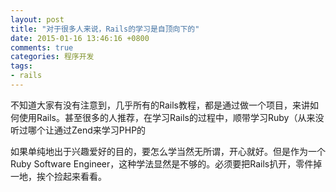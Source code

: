 ```yaml
---
layout: post
title: "对于很多人来说，Rails的学习是自顶向下的"
date: 2015-01-16 13:46:16 +0800
comments: true
categories: 程序开发
tags:
- rails
---
```

不知道大家有没有注意到，几乎所有的Rails教程，都是通过做一个项目，来讲如何使用Rails。甚至很多的人推荐，在学习Rails的过程中，顺带学习Ruby（从来没听过哪个让通过Zend来学习PHP的

如果单纯地出于兴趣爱好的目的，要怎么学当然无所谓，开心就好。但是作为一个Ruby Software Engineer，这种学法显然是不够的。必须要把Rails扒开，零件掉一地，挨个捡起来看看。
